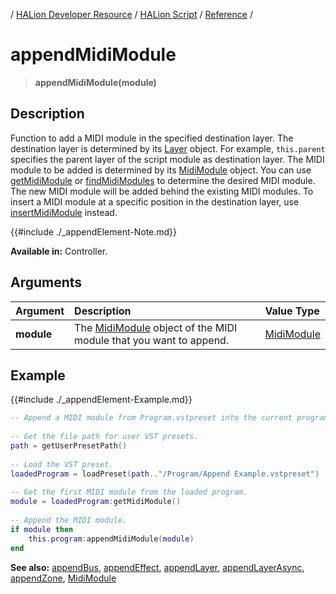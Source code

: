 / [HALion Developer Resource](../..//HALion-Developer-Resource.md) / [HALion Script](./HALion-Script.md) / [Reference](./Reference.md) /

# appendMidiModule

>**appendMidiModule(module)**

## Description

Function to add a MIDI module in the specified destination layer. The destination layer is determined by its [Layer](./Layer.md) object. For example, ``this.parent`` specifies the parent layer of the script module as destination layer. The MIDI module to be added is determined by its [MidiModule](./MidiModule.md) object. You can use [getMidiModule](./getMidiModule.md) or [findMidiModules](./findMidiModules.md) to determine the desired MIDI module. The new MIDI module will be added behind the existing MIDI modules. To insert a MIDI module at a specific position in the destination layer, use [insertMidiModule](./insertMidiModule.md) instead.

{{#include ./_appendElement-Note.md}}

**Available in:** Controller.

## Arguments

|Argument|Description|Value Type|
|:-|:-|:-|
|**module**|The [MidiModule](./MidiModule.md) object of the MIDI module that you want to append.|[MidiModule](./MidiModule.md)|

## Example

{{#include ./_appendElement-Example.md}}

```lua
-- Append a MIDI module from Program.vstpreset into the current program.
    
-- Get the file path for user VST presets.
path = getUserPresetPath()
    
-- Load the VST preset.
loadedProgram = loadPreset(path.."/Program/Append Example.vstpreset")
    
-- Get the first MIDI module from the loaded program.
module = loadedProgram:getMidiModule()
    
-- Append the MIDI module.
if module then
    this.program:appendMidiModule(module)
end
```

**See also:** [appendBus](./appendBus.md), [appendEffect](./appendEffect.md), [appendLayer](./appendLayer.md), [appendLayerAsync](./appendLayerAsync.md), [appendZone](./appendZone.md), [MidiModule](./MidiModule.md)